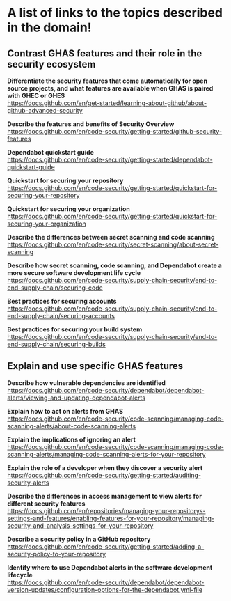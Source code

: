 # A list of links to the topics described in the domain!

## Contrast GHAS features and their role in the security ecosystem

**Differentiate the security features that come automatically for open source projects, and what features are available when GHAS is paired with GHEC or GHES**  
https://docs.github.com/en/get-started/learning-about-github/about-github-advanced-security

**Describe the features and benefits of Security Overview**  
https://docs.github.com/en/code-security/getting-started/github-security-features

**Dependabot quickstart guide**  
https://docs.github.com/en/code-security/getting-started/dependabot-quickstart-guide

**Quickstart for securing your repository**  
https://docs.github.com/en/code-security/getting-started/quickstart-for-securing-your-repository

**Quickstart for securing your organization**  
https://docs.github.com/en/code-security/getting-started/quickstart-for-securing-your-organization

**Describe the differences between secret scanning and code scanning**  
https://docs.github.com/en/code-security/secret-scanning/about-secret-scanning

**Describe how secret scanning, code scanning, and Dependabot create a more secure software development life cycle**  
https://docs.github.com/en/code-security/supply-chain-security/end-to-end-supply-chain/securing-code

**Best practices for securing accounts**  
https://docs.github.com/en/code-security/supply-chain-security/end-to-end-supply-chain/securing-accounts

**Best practices for securing your build system**  
https://docs.github.com/en/code-security/supply-chain-security/end-to-end-supply-chain/securing-builds

## Explain and use specific GHAS features

**Describe how vulnerable dependencies are identified**  
https://docs.github.com/en/code-security/dependabot/dependabot-alerts/viewing-and-updating-dependabot-alerts

**Explain how to act on alerts from GHAS**  
https://docs.github.com/en/code-security/code-scanning/managing-code-scanning-alerts/about-code-scanning-alerts

**Explain the implications of ignoring an alert**  
https://docs.github.com/en/code-security/code-scanning/managing-code-scanning-alerts/managing-code-scanning-alerts-for-your-repository

**Explain the role of a developer when they discover a security alert**  
https://docs.github.com/en/code-security/getting-started/auditing-security-alerts

**Describe the differences in access management to view alerts for different security features**  
https://docs.github.com/en/repositories/managing-your-repositorys-settings-and-features/enabling-features-for-your-repository/managing-security-and-analysis-settings-for-your-repository

**Describe a security policy in a GitHub repository**  
https://docs.github.com/en/code-security/getting-started/adding-a-security-policy-to-your-repository

**Identify where to use Dependabot alerts in the software development lifecycle**  
https://docs.github.com/en/code-security/dependabot/dependabot-version-updates/configuration-options-for-the-dependabot.yml-file